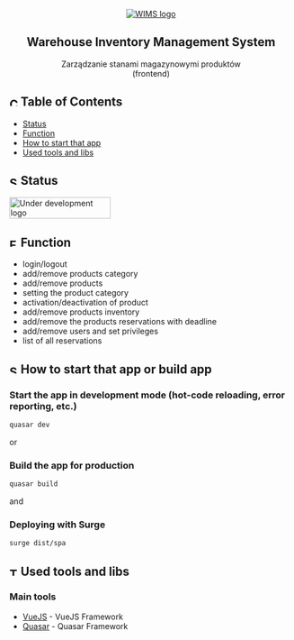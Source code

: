 <p align="center">
  <a href="" rel="noopener">
 <img src="https://wims.surge.sh/img/wims-logo-full.0c4cc366.svg" alt="WIMS logo"></a>
</p>

<div align="center">

## **Warehouse Inventory Management System**
Zarządzanie stanami magazynowymi produktów
<br>
(frontend)
</div>

<div align="left">

## <img width="15px" height="15px" src="https://i.imgur.com/JSD4BhW.png" alt="Content"> Table of Contents
- [Status](#status)
- [Function](#function)
- [How to start that app](#start)
- [Used tools and libs](#tools)


## <img width="15px" height="15px" src="https://i.imgur.com/ZpOiTNt.png" alt="Status"> Status <a name = "status"></a>
<img width="180px" height="38px" src="https://i.imgur.com/ASft06L.png" alt="Under development logo">


## <img width="15px" height="15px" src="https://i.imgur.com/hx2bbEi.png" alt="Function"> Function <a name = "function"></a>
- login/logout
- add/remove products category
- add/remove products
- setting the product category
- activation/deactivation of product
- add/remove products inventory
- add/remove the products reservations with deadline
- add/remove users and set privileges
- list of all reservations


## <img width="15px" height="15px" src="https://i.imgur.com/Mw1Qnmu.png" alt="Start"> How to start that app or build app<a name = "start"></a>
### Start the app in development mode (hot-code reloading, error reporting, etc.)
```bash
quasar dev
```
or
### Build the app for production
```bash
quasar build
```
and
### Deploying with Surge
```bash
surge dist/spa
```

## <img width="15px" height="15px" src="https://i.imgur.com/v3vWn54.png" alt="Tools"> Used tools and libs <a name = "tools"></a>
### Main tools
- [VueJS](https://vuejs.org/) - VueJS Framework
- [Quasar](https://quasar.dev/) - Quasar Framework


</div>
